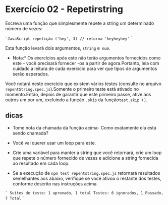 # Exercício 02 - Repetirstring

Escreva uma função que simplesmente repete a string um determinado número de vezes:

`` `JavaScript
repetição ('hey', 3) // retorna 'heyheyhey'
`` `

Esta função levará dois argumentos, `string` e` num`.

* Nota:* Os exercícios após este não terão argumentos fornecidos como este - você precisará fornecer -os a partir de agora.Portanto, leia com cuidado a leitura de cada exercício para ver que tipos de argumentos serão esperados.

Você notará neste exercício que existem vários testes (consulte no arquivo `repentString.spec.js`).Somente o primeiro teste está ativado no momento.Então, depois de garantir que este primeiro passe, ative aos outros um por um, excluindo a função `.skip` da função` test.skip () `.


## dicas

- Tome nota da chamada da função acima- Como exatamente ela está sendo chamada?

- Você vai querer usar um loop para este.

- Crie uma variável para manter a string que você retornará, crie um loop que repete o número fornecido de vezes e adicione a string fornecida ao resultado em cada loop.

- Se a execução de `npm test repentstring.spec.js` retornará resultados semelhantes aos abaixo, verifique se você ativou o restante dos testes, conforme descrito nas instruções acima.

`` `
Suítes de teste: 1 aprovado, 1 total
Testes: 6 ignorados, 1 Passado, 7 Total
`` `